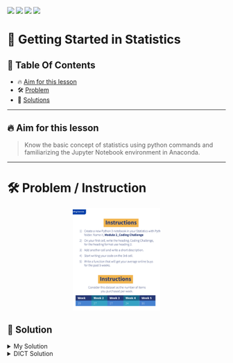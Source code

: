 <a href="https://github.com/Donard20" target="_blank"><img src="https://img.shields.io/badge/View-My%20Profile-informational?style=for-the-badge&logo=github"></a>   <a href="https://github.com/Donard20?tab=repositories" target="_blank"><img src="https://img.shields.io/badge/View-My%20Repositories-yellow?style=for-the-badge&logo=github"></a>   <a href="https://github.com/Donard20/learn-basic-statistics-python-DICT" target="_blank"><img src="https://img.shields.io/badge/View-This%20Repository-green?style=for-the-badge&logo=github"></a>  <img src="https://img.shields.io/badge/View-LinkedIn-green?style=social&logo=linkedin"></a>

# 📜 Getting Started in Statistics

## 📖 Table Of Contents
* 🔥 [Aim for this lesson](#aim)
* 🛠️ [Problem ](#problem-statement)
* 🚀 [Solutions](#solutions)

---

## 🔥 Aim for this lesson

> Know the basic concept of statistics using python commands and familiarizing the Jupyter Notebook environment in Anaconda.
 

---
# 🛠️ Problem / Instruction
<p align="center">
<img src="https://github.com/Donard20/learn-basic-statistics-python-DICT/blob/main/IMG/instruction_1.png" width=40% height=40%>

  ## 🚀 Solution
 


<details>
<summary>
My Solution
</summary>
<p align="center">
<img src="https://github.com/Donard20/learn-basic-statistics-python-DICT/blob/main/IMG/solution_1.png" width=80% height=80%>


 </details>
  

<details>
<summary>
DICT Solution
</summary>
<p align="center">
<img src="https://github.com/Donard20/learn-basic-statistics-python-DICT/blob/main/IMG/solution_1_DICT.png" width=80% height=80%>


  
  
  
  
  
  
  
  
  

